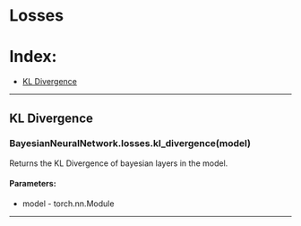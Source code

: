 # Losses

# Index:
  * [KL Divergence](#KL-Divergence)

---

## KL Divergence
### BayesianNeuralNetwork.losses.kl_divergence(model)
Returns the KL Divergence of bayesian layers in the model.
#### Parameters:
  * model - torch.nn.Module
---
